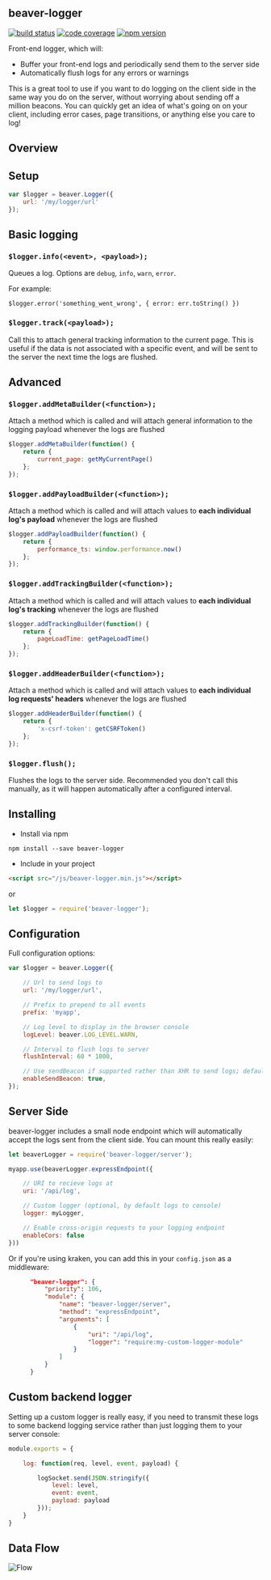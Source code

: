 beaver-logger
------------

[![build status][build-badge]][build]
[![code coverage][coverage-badge]][coverage]
[![npm version][version-badge]][package]

[build-badge]: https://img.shields.io/github/workflow/status/krakenjs/beaver-logger/build?logo=github&style=flat-square
[build]: https://github.com/krakenjs/beaver-logger/actions?query=workflow:build
[coverage-badge]: https://img.shields.io/codecov/c/github/krakenjs/beaver-logger.svg?style=flat-square
[coverage]: https://codecov.io/github/krakenjs/beaver-logger/
[version-badge]: https://img.shields.io/npm/v/beaver-logger.svg?style=flat-square
[package]: https://www.npmjs.com/package/beaver-logger

Front-end logger, which will:

- Buffer your front-end logs and periodically send them to the server side
- Automatically flush logs for any errors or warnings

This is a great tool to use if you want to do logging on the client side in the same way you do on the server, without worrying about sending off a million beacons. You can quickly get an idea of what's going on on your client, including error cases, page transitions, or anything else you care to log!

Overview
---------

## Setup

```javascript
var $logger = beaver.Logger({
    url: '/my/logger/url'
});
```

## Basic logging

### `$logger.info(<event>, <payload>);`

Queues a log. Options are `debug`, `info`, `warn`, `error`.

For example:

`$logger.error('something_went_wrong', { error: err.toString() })`

### `$logger.track(<payload>);`

Call this to attach general tracking information to the current page. This is useful if the data is not associated with a specific event, and will be sent to the server the next time the logs are flushed.

## Advanced

### `$logger.addMetaBuilder(<function>);`

Attach a method which is called and will attach general information to the logging payload whenever the logs are flushed

```javascript
$logger.addMetaBuilder(function() {
    return {
        current_page: getMyCurrentPage()
    };
});
```

### `$logger.addPayloadBuilder(<function>);`

Attach a method which is called and will attach values to **each individual log's payload** whenever the logs are flushed

```javascript
$logger.addPayloadBuilder(function() {
    return {
        performance_ts: window.performance.now()
    };
});
```

### `$logger.addTrackingBuilder(<function>);`

Attach a method which is called and will attach values to **each individual log's tracking** whenever the logs are flushed

```javascript
$logger.addTrackingBuilder(function() {
    return {
        pageLoadTime: getPageLoadTime()
    };
});
```

### `$logger.addHeaderBuilder(<function>);`

Attach a method which is called and will attach values to **each individual log requests' headers** whenever the logs are flushed

```javascript
$logger.addHeaderBuilder(function() {
    return {
        'x-csrf-token': getCSRFToken()
    };
});
```

### `$logger.flush();`

Flushes the logs to the server side. Recommended you don't call this manually, as it will happen automatically after a configured interval.


Installing
----------

- Install via npm

`npm install --save beaver-logger`

- Include in your project

```html
<script src="/js/beaver-logger.min.js"></script>
```

or

```javascript
let $logger = require('beaver-logger');
```


Configuration
-------------

Full configuration options:

```javascript
var $logger = beaver.Logger({

    // Url to send logs to
    url: '/my/logger/url',

    // Prefix to prepend to all events
    prefix: 'myapp',

    // Log level to display in the browser console
    logLevel: beaver.LOG_LEVEL.WARN,

    // Interval to flush logs to server
    flushInterval: 60 * 1000,

    // Use sendBeacon if supported rather than XHR to send logs; defaults to false
    enableSendBeacon: true,
});
```

Server Side
-----------

beaver-logger includes a small node endpoint which will automatically accept the logs sent from the client side. You can mount this really easily:

```javascript
let beaverLogger = require('beaver-logger/server');

myapp.use(beaverLogger.expressEndpoint({

    // URI to recieve logs at
    uri: '/api/log',

    // Custom logger (optional, by default logs to console)
    logger: myLogger,

    // Enable cross-origin requests to your logging endpoint
    enableCors: false
}))
```

Or if you're using kraken, you can add this in your `config.json` as a middleware:

```json
      "beaver-logger": {
          "priority": 106,
          "module": {
              "name": "beaver-logger/server",
              "method": "expressEndpoint",
              "arguments": [
                  {
                      "uri": "/api/log",
                      "logger": "require:my-custom-logger-module"
                  }
              ]
          }
      }
```

Custom backend logger
---------------------

Setting up a custom logger is really easy, if you need to transmit these logs to some backend logging service rather than just logging them to your server console:

```javascript
module.exports = {

    log: function(req, level, event, payload) {

        logSocket.send(JSON.stringify({
            level: level,
            event: event,
            payload: payload
        }));
    }
}
```


Data Flow
---------

![Flow](/flow.png?raw=true)
